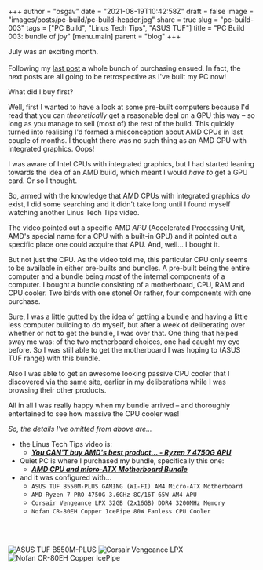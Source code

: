 
+++
author = "osgav"
date = "2021-08-19T10:42:58Z"
draft = false
image = "images/posts/pc-build/pc-build-header.jpg"
share = true
slug = "pc-build-003"
tags = ["PC Build", "Linus Tech Tips", "ASUS TUF"]
title = "PC Build 003: bundle of joy"
[menu.main]
parent = "blog"
+++
 

July was an exciting month.
<br><br>
Following my [last post](/post/pc-build-002.html) a whole bunch of purchasing ensued. In fact, the next posts are all going to be retrospective as I've built my PC now!

<!--more-->

What did I buy first? 

Well, first I wanted to have a look at some pre-built computers because I'd read that you can *theoretically* get a reasonable deal on a GPU this way – so long as you manage to sell (most of) the rest of the build. This quickly turned into realising I'd formed a misconception about AMD CPUs in last couple of months. I thought there was no such thing as an AMD CPU with integrated graphics. Oops!

I was aware of Intel CPUs with integrated graphics, but I had started leaning towards the idea of an AMD build, which meant I would *have to* get a GPU card. Or so I thought. 

So, armed with the knowledge that AMD CPUs with integrated graphics *do* exist, I did some searching and it didn't take long until I found myself watching another Linus Tech Tips video.

The video pointed out a specific AMD *APU* (Accelerated Processing Unit, AMD's special name for a CPU with a built-in GPU) and it pointed out a specific place one could acquire that APU. And, well... I bought it. 

But not just the CPU. As the video told me, this particular CPU only seems to be available in either pre-builts and bundles. A pre-built being the entire computer and a bundle being *most* of the internal components of a computer. I bought a bundle consisting of a motherboard, CPU, RAM and CPU cooler. Two birds with one stone! Or rather, four components with one purchase.

Sure, I was a little gutted by the idea of getting a bundle and having a little less computer building to do myself, but after a week of deliberating over whether or not to get the bundle, I was over that. One thing that helped sway me was: of the two motherboard choices, one had caught my eye before. So I was still able to get the motherboard I was hoping to (ASUS TUF range) with this bundle.

Also I was able to get an awesome looking passive CPU cooler that I discovered via the same site, earlier in my deliberations while I was browsing their other products. 

All in all I was really happy when my bundle arrived – and thoroughly entertained to see how massive the CPU cooler was!

*So, the details I've omitted from above are...*

- the Linus Tech Tips video is:
  - ***[You CAN'T buy AMD's best product… - Ryzen 7 4750G APU](https://www.youtube.com/watch?v=asz4v4bH8bE)***
- Quiet PC is where I purchased my bundle, specifically this one:
  - ***[AMD CPU and micro-ATX Motherboard Bundle](https://www.quietpc.com/sys-bundle-ryzen-uatx)***
- and it was configured with...
  - `ASUS TUF B550M-PLUS GAMING (WI-FI) AM4 Micro-ATX Motherboard`
  - `AMD Ryzen 7 PRO 4750G 3.6GHz 8C/16T 65W AM4 APU`
  - `Corsair Vengeance LPX 32GB (2x16GB) DDR4 3200MHz Memory`
  - `Nofan CR-80EH Copper IcePipe 80W Fanless CPU Cooler`

<br><br>

![ASUS TUF B550M-PLUS](/images/posts/pc-build/motherboard.jpg "ASUS TUF B550M-PLUS")
![Corsair Vengeance LPX](/images/posts/pc-build/ram.jpg "Corsair Vengeance LPX")
![Nofan CR-80EH Copper IcePipe](/images/posts/pc-build/cooler.jpg "Nofan CR-80EH Copper IcePipe")
